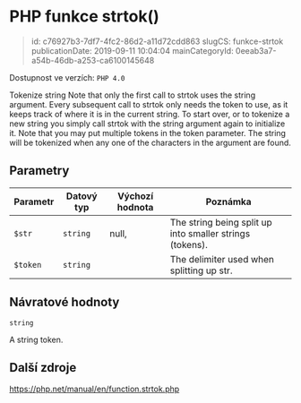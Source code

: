 PHP funkce strtok()
================================

> id: c76927b3-7df7-4fc2-86d2-a11d72cdd863
> slugCS: funkce-strtok
> publicationDate: 2019-09-11 10:04:04
> mainCategoryId: 0eeab3a7-a54b-46db-a253-ca6100145648

Dostupnost ve verzích: `PHP 4.0`

Tokenize string
Note that only the first call to strtok uses the string argument.
Every subsequent call to strtok only needs the token to use, as it keeps track of where it is in the current string.
To start over, or to tokenize a new string you simply call strtok with the string argument again to initialize it.
Note that you may put multiple tokens in the token parameter.
The string will be tokenized when any one of the characters in the argument are found.


Parametry
--------------

| Parametr | Datový typ | Výchozí hodnota | Poznámka |
|-----|-----|-----|-----|
| `$str` | `string` | null, | The string being split up into smaller strings (tokens). |
| `$token` | `string` |  | The delimiter used when splitting up str. |


Návratové hodnoty
----------------

`string`

A string token.

Další zdroje
------------

https://php.net/manual/en/function.strtok.php
